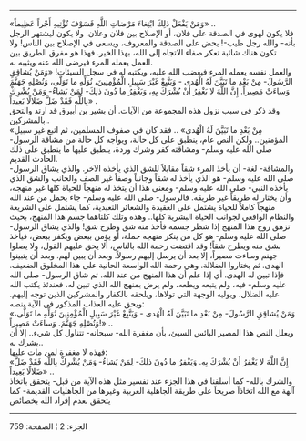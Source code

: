 ------------------------------------------------------------------------

«وَمَنْ يَفْعَلْ ذلِكَ ابْتِغاءَ مَرْضاتِ اللَّهِ فَسَوْفَ نُؤْتِيهِ أَجْراً عَظِيماً» ..  
فلا يكون لهوى في الصدقة على فلان، أو الإصلاح بين فلان وعلان. ولا يكون
ليشتهر الرجل بأنه- والله رجل طيب-! يحض على الصدقة والمعروف، ويسعى في
الإصلاح بين الناس! ولا تكون هناك شائبة تعكر صفاء الاتجاه إلى الله، بهذا
الخير. فهذا هو مفرق الطريق بين العمل يعمله المرء فيرضى الله عنه ويثيبه
به.  
والعمل نفسه يعمله المرء فيغضب الله عليه، ويكتبه له في سجل السيئات! «وَمَنْ
يُشاقِقِ الرَّسُولَ- مِنْ بَعْدِ ما تَبَيَّنَ لَهُ الْهُدى - وَيَتَّبِعْ غَيْرَ سَبِيلِ الْمُؤْمِنِينَ، نُوَلِّهِ ما
تَوَلَّى، وَنُصْلِهِ جَهَنَّمَ وَساءَتْ مَصِيراً. إِنَّ اللَّهَ لا يَغْفِرُ أَنْ يُشْرَكَ بِهِ، وَيَغْفِرُ ما دُونَ
ذلِكَ- لِمَنْ يَشاءُ- وَمَنْ يُشْرِكْ بِاللَّهِ فَقَدْ ضَلَّ ضَلالًا بَعِيداً» .  
وقد ذكر في سبب نزول هذه المجموعة من الآيات. أن بشير بن أبيرق قد ارتد
والتحق بالمشركين..  
«مِنْ بَعْدِ ما تَبَيَّنَ لَهُ الْهُدى» .. فقد كان في صفوف المسلمين، ثم اتبع غير سبيل
المؤمنين.. ولكن النص عام، ينطبق على كل حالة، ويواجه كل حالة من مشاقة
الرسول- صلى الله عليه وسلم- ومشاقته كفر وشرك وردة، ينطبق عليها ما ينطبق
على ذلك الحادث القديم.  
والمشاقة- لغة- أن يأخذ المرء شقاً مقابلاً للشق الذي يأخذه الآخر. والذي
يشاق الرسول- صلى الله عليه وسلم- هو الذي يأخذ له شقاً وجانباً وصفاً غير
الصف والجانب والشق الذي يأخذه النبي- صلى الله عليه وسلم- ومعنى هذا أن
يتخذ له منهجاً للحياة كلها غير منهجه، وأن يختار له طريقاً غير طريقه.
فالرسول- صلى الله عليه وسلم- جاء يحمل من عند الله منهجاً كاملاً للحياة
يشتمل على العقيدة والشعائر التعبدية، كما يشتمل على الشريعة والنظام
الواقعي لجوانب الحياة البشرية كلها.. وهذه وتلك كلتاهما جسم هذا المنهج،
بحيث تزهق روح هذا المنهج إذا شطر جسمه فأخذ منه شق وطرح شق! والذي يشاق
الرسول- صلى الله عليه وسلم- هو كل من ينكر منهجه جملة، أو يؤمن ببعض ويكفر
ببعض، فيأخذ بشق منه ويطرح شقاً! وقد اقتضت رحمة الله بالناس، ألا يحق عليهم
القول، ولا يصلوا جهنم وساءت مصيراً، إلا بعد أن يرسل إليهم رسولاً. وبعد أن
يبين لهم. وبعد أن يتبينوا الهدى. ثم يختاروا الضلالة. وهي رحمة الله
الواسعة الحانية على هذا المخلوق الضعيف. فإذا تبين له الهدى. أي إذا علم
أن هذا المنهج من عند الله. ثم شاق الرسول- صلى الله عليه وسلم- فيه، ولم
يتبعه ويطعه، ولم يرض بمنهج الله الذي تبين له، فعندئذ يكتب الله عليه
الضلال، ويوليه الوجهة التي تولاها، ويلحقه بالكفار والمشركين الذين توجه
إليهم. ويحق عليه العذاب المذكور في الآية بنصه:  
«وَمَنْ يُشاقِقِ الرَّسُولَ- مِنْ بَعْدِ ما تَبَيَّنَ لَهُ الْهُدى - وَيَتَّبِعْ غَيْرَ سَبِيلِ الْمُؤْمِنِينَ
نُوَلِّهِ ما تَوَلَّى، وَنُصْلِهِ جَهَنَّمَ. وَساءَتْ مَصِيراً!» ..  
ويعلل النص هذا المصير البائس السيئ، بأن مغفرة الله- سبحانه- تتناول كل
شيء.. إلا أن يشرك به..  
فهذه لا مغفرة لمن مات عليها:  
«إِنَّ اللَّهَ لا يَغْفِرُ أَنْ يُشْرَكَ بِهِ. وَيَغْفِرُ ما دُونَ ذلِكَ- لِمَنْ يَشاءُ- وَمَنْ يُشْرِكْ بِاللَّهِ
فَقَدْ ضَلَّ ضَلالًا بَعِيداً» ..  
والشرك بالله- كما أسلفنا في هذا الجزء عند تفسير مثل هذه الآية من قبل-
يتحقق باتخاذ آلهة مع الله اتخاذاً صريحاً على طريقة الجاهلية العربية وغيرها
من الجاهليات القديمة- كما يتحقق بعدم إفراد الله بخصائص

------------------------------------------------------------------------

الجزء: 2 ¦ الصفحة: 759
